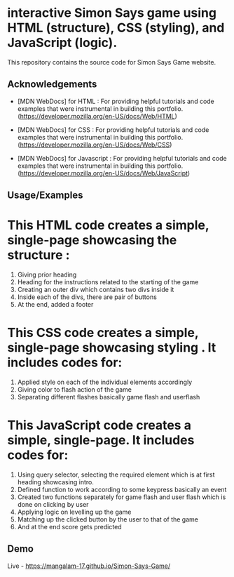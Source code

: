 # interactive Simon Says game using HTML (structure), CSS (styling), and JavaScript (logic).

This repository contains the source code for Simon Says Game website.


## Acknowledgements

* [MDN WebDocs] for HTML : For providing helpful tutorials and code examples that were instrumental in building this portfolio.  (https://developer.mozilla.org/en-US/docs/Web/HTML)

* [MDN WebDocs] for CSS : For providing helpful tutorials and code examples that were instrumental in building this portfolio.  (https://developer.mozilla.org/en-US/docs/Web/CSS)

* [MDN WebDocs] for Javascript : For providing helpful tutorials and code examples that were instrumental in building this portfolio.  (https://developer.mozilla.org/en-US/docs/Web/JavaScript)

## Usage/Examples

# This HTML code creates a simple, single-page showcasing the structure : 

1. Giving prior heading 
2. Heading for the instructions related to the starting of the game
3. Creating an outer div which contains two divs inside it 
4. Inside each of the divs, there are pair of buttons
5. At the end, added a footer

# This CSS code creates a simple, single-page showcasing styling . It includes codes for:

1. Applied style on each of the individual elements accordingly 
2. Giving color to flash action of the game
3. Separating different flashes basically game flash and userflash

# This JavaScript code creates a simple, single-page. It includes codes for:

1. Using query selector, selecting the required element which is at first heading showcasing intro.
2. Defined function to work according to some keypress basically an event
3. Created two functions separately for game flash and user flash which is done on clicking by user
4. Applying logic on levelling up the game 
5. Matching up the clicked button by the user to that of the game 
6. And at the end score gets predicted


## Demo

Live - https://mangalam-17.github.io/Simon-Says-Game/